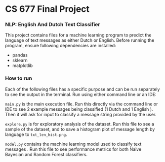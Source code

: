 # CS 677 Final Project

### NLP: English And Dutch Text Classifier

This project contains files for a machine learning program to predict the
 language of text messages as either Dutch or English. Before running the
  program, ensure following dependencies are installed:
  
- pandas
- sklearn
- matplotlib

### How to run

Each of the following files has a specific purpose and can be run separately to
  see the output in the terminal. Run using either command line or an IDE:
 
`main.py` is the main execution file. Run this directly via the command line
  or IDE to see 2 example messages being classified (1 Dutch and 1 English
  ). Then it will ask for input to classify a message string provided by the
   user.
  
`explore.py` is for exploratory analysis of the dataset. Run this file to see
 a sample of the dataset, and to save a histogram plot of message length by
  language to `txt_len_hist.png`.
  
`model.py` contains the machine learning model used to classify text messages
. Run this file to see performance metrics for both Naive Bayesian and Random
 Forest classifiers.